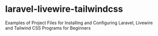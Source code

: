 # laravel-livewire-tailwindcss
Examples of Project Files for Installing and Configuring Laravel, Livewire and Tailwind CSS Programs for Beginners
